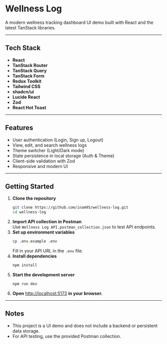 # Wellness Log

A modern wellness tracking dashboard UI demo built with React and the latest TanStack libraries.

---

## Tech Stack

- **React**
- **TanStack Router**
- **TanStack Query**
- **TanStack Form**
- **Redux Toolkit**
- **Tailwind CSS**
- **shadcn/ui**
- **Lucide React**
- **Zod**
- **React Hot Toast**

---

## Features

- User authentication (Login, Sign up, Logout)
- View, edit, and search wellness logs
- Theme switcher (Light/Dark mode)
- State persistence in local storage (Auth & Theme)
- Client-side validation with Zod
- Responsive and modern UI

---

## Getting Started

1. **Clone the repository**
   ```bash
   git clone https://github.com/inam95/wellness-log.git
   cd wellness-log
   ```
2. **Import API collection in Postman**  
   Use `Wellness Log API.postman_collection.json` to test API endpoints.
3. **Set up environment variables**
   ```bash
   cp .env.example .env
   ```
   Fill in your API URL in the `.env` file.
4. **Install dependencies**
   ```bash
   npm install
   ```
5. **Start the development server**
   ```bash
   npm run dev
   ```
6. **Open** [http://localhost:5173](http://localhost:5173) **in your browser.**

---

## Notes

- This project is a UI demo and does not include a backend or persistent data storage.
- For API testing, use the provided Postman collection.
